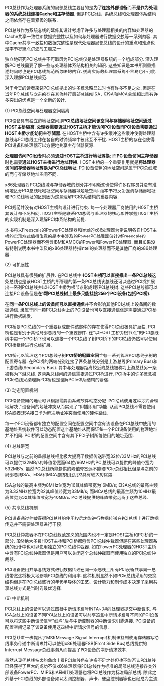 PCI总线作为处理器系统的局部总线主要目的是**为了连接外部设备**而**不是作为处理器的系统总线连接Cache和主存储器**. 但是PCI总线、系统总线和处理器体系结构之间依然存在着紧密的联系. 

PCI总线作为系统总线的延伸其设计考虑了许多与处理器相关的内容如处理器的Cache共享一致性和数据完整性以及如何与处理器进行数据交换等一系列内容. 其中Cache共享一致性和数据完整性是现代处理器局部总线的设计的重点和难点也是本书将重点讲述的主题之一. 

独立地研究PCI总线并不可取因为PCI总线仅是处理器系统的一个组成部分. 深入理解PCI总线需要了解一些与处理器体系结构相关的知识. 这些知识是本书所侧重描述的同时也是PCI总线规范所忽略的内容. 脱离实际的处理器系统不容易也不可能深入理解PCI总线规范. 

对于今天的读者来说PCI总线提出的许多概念略显过时也有许多不足之处. 但是在当年PCI总线与之前的存在其他并行局部总线如ISA、EISA和MCA总线相比具有许多突出的优点是一个全新的设计. 

(1) PCI总线空间与处理器空间隔离

PCI设备具有独立的地址空间即**PCI总线地址空间该空间与存储器地址空间通过HOST主桥隔离**. **处理器需要通过HOST主桥才能访问PCI设备**而**PCI设备需要通过HOST主桥才能访问主存储器**. 在HOST主桥中含有许多缓冲这些缓冲使得处理器总线与PCI总线工作在各自的时钟频率中彼此互不干扰. HOST主桥的存在也使得PCI设备和处理器可以方便地共享主存储器资源. 

**处理器访问PCI设备**时必须**通过HOST主桥进行地址转换**; 而**PCI设备访问主存储器**时也需要**通过HOST主桥进行地址转换**. HOST主桥的一个重要作用就是**将处理器访问的存储器地址转换为PCI总线地址**. PCI设备使用的地址空间是属于PCI总线域的而与存储器地址空间不同. 

x86处理器对PCI总线域与存储器域的划分并不明晰这也使得许多程序员并没有准确地区分PCI总线域地址空间与存储器域地址空间. 而本书将反复强调存储器地址和PCI总线地址的区别因为这是理解PCI体系结构的重要内容. 

PCI规范并没有对HOST主桥的设计进行约束. 每一个处理器厂商使用的HOST主桥其设计都不尽相同. HOST主桥是联系PCI总线与处理器的核心部件掌握HOST主桥的实现机制是深入理解PCI体系结构的前提. 

本书将以Freescale的PowerPC处理器和Intel的x86处理器为例说明各自HOST主桥的实现方式值得注意的是本书涉及的PowerPC处理器仅针对Freescale的PowerPC处理器而不包含IBM和AMCC的Power和PowerPC处理器. 而且如果没有特别说明本书中涉及的x86处理器特指Intel的处理器而不是其他厂商的x86处理器. 

(2) 可扩展性

PCI总线具有很强的扩展性. 在PCI总线中**HOST主桥可以直接推出一条PCI总线**这条总线也是该HOST主桥的所管理的第一条PCI总线该总线还可以通过PCI桥扩展出一系列PCI总线并以HOST主桥为根节点形成1颗PCI总线树. 这些PCI总线都可以连接PCI设备但是**在1颗PCI总线树上最多只能挂接256个PCI设备(包括PCI桥)**. 

在**同一条PCI总线上的设备间可以直接通信**并不会影响其他PCI总线上设备间的数据通信. 隶属于同一颗PCI总线树上的PCI设备也可以直接通信但是需要通过PCI桥进行数据转发. 

PCI桥是PCI总线的一个重要组成部件该部件的存在使得PCI总线极具扩展性. PCI桥也是有别于其他局部总线的一个重要部件. 在"以HOST主桥为根节点"的PCI总线树中每一个PCI桥下也可以连接一个PCI总线子树PCI桥下的PCI总线仍然可以使用PCI桥继续进行总线扩展. 

PCI桥可以管理这个PCI总线子树**PCI桥的配置空间**含有一系列管理PCI总线子树的配置寄存器. 在PCI桥的两端分别连接了两条总线分别是上游总线(Primary Bus)和下游总线(Secondary Bus). 其中与处理器距离较近的总线被称为上游总线另一条被称为下游总线. 这两条总线间的通信需要通过PCI桥进行. PCI桥中的许多概念被PCIe总线采纳理解PCI桥也是理解PCIe体系结构的基础. 

(3) 动态配置机制

PCI设备使用的地址可以根据需要由系统软件动态分配. PCI总线使用这种方式合理地解决了设备间的地址冲突从而实现了"即插即用"功能. 从而PCI总线不需要使用ISA或者EISA接口卡为解决地址冲突而使用的硬件跳线. 

每一个PCI设备都有独立的配置空间在配置空间中含有该设备在PCI总线中使用的基地址系统软件可以动态配置这个基地址从而保证每一个PCI设备使用的物理地址并不相同. PCI桥的配置空间中含有其下PCI子树所能使用的地址范围. 

(4) 总线带宽

PCI总线与之前的局部总线相比极大提高了数据传送带宽32位/33MHz的PCI总线可以提供132MB/s的峰值带宽而64位/66MHz的PCI总线可以提供的峰值带宽为532MB/s. 虽然PCI总线所能提供的峰值带宽远不能和PCIe总线相比但是与之前的局部总线ISA、EISA和MCA总线相比仍然具有较大的优势. 

ISA总线的最高主频为8MHz位宽为16其峰值带宽为16MB/s; EISA总线的最高主频为8.33MHz位宽为32其峰值带宽为33MB/s; 而MCA总线的最高主频为10MHz最高位宽为32其峰值带宽为40MB/s. PCI总线提供的峰值带宽远高于这些总线. 

(5) 共享总线机制

PCI设备通过仲裁获得PCI总线的使用权后才能进行数据传送在PCI总线上进行数据传送并不需要处理器进行干预. 

PCI总线仲裁器不在PCI总线规范定义的范围内也不一定是HOST主桥和PCI桥的一部分. 虽然绝大多数HOST主桥和PCI桥都包含PCI总线仲裁器但是在某些处理器系统的设计中也可以使用独立的PCI总线仲裁器. 如在PowerPC处理器的HOST主桥中含有PCI总线仲裁器但是用户可以关闭这个总线仲裁器而使用独立的PCI总线仲裁器. 

PCI设备使用共享总线方式进行数据传递在同一条总线上所有PCI设备共享同一总线带宽这将极大地影响PCI总线的利用率. 这种机制显然不如PCIe总线采用的交换结构但是在PCI总线盛行的年代半导体的工艺、设计能力和制作成本决定了采用共享总线方式是当时的最优选择. 

(6) 中断机制

PCI总线上的设备可以通过四根中断请求信号INTA~D#向处理器提交中断请求. 与ISA总线上的设备不同PCI总线上的设备可以共享这些中断请求信号不同的PCI设备可以将这些中断请求信号"线与"后与中断控制器的中断请求引脚连接. PCI设备的配置空间记录了该设备使用这四根中断请求信号的信息. 

PCI总线进一步提出了MSI(Message Signal Interrupt)机制该机制使用存储器写总线事务传递中断请求并可以使用x86处理器FSB(Front Side Bus)总线提供的Interrupt Message总线事务从而提高了PCI设备的中断请求效率. 

虽然从现代总线技术的角度上看PCI总线仍有许多不足之处但也不能否认PCI总线已经获得了巨大的成功不仅x86处理器将PCI总线作为标准的局部总线连接各类外部设备PowerPC、MIPS和ARM[1]处理器也将PCI总线作为标准局部总线. 除此之外基于PCI总线的外部设备如以太网控制器、声卡、硬盘控制器等也已经成为主流. 